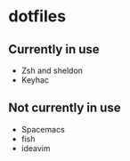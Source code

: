 # dotfiles

## Currently in use

- Zsh and sheldon
- Keyhac

## Not currently in use

- Spacemacs
- fish
- ideavim
